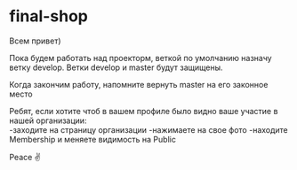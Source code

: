 # final-shop
Всем привет)

Пока будем работать над проекторм, веткой по умолчанию назначу ветку develop.  Ветки develop и master будут защищены. 

Когда закончим работу, напомните вернуть master на его законное место

Ребят, если хотите чтоб в вашем профиле было видно ваше участие в нашей организации:
<br/>
-заходите на страницу организации
-нажимаете на свое фото
-находите Membership и меняете видимость на Public

Peace ✌️
